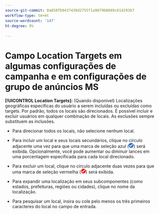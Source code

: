 ```yaml
---
source-git-commit: 0a858fb9437439d2755f1a9679b0849c614293b7
workflow-type: tm+mt
source-wordcount: '147'
ht-degree: 0%

---
```

# Campo Location Targets em algumas configurações de campanha e em configurações de grupo de anúncios MS

<!-- MS performance max campaigns, MSA ad groups, Baidu campaigns, YJP campaigns -->

**[!UICONTROL Location Targets]:** (Quando disponível) Localizações geográficas específicas do usuário a serem incluídas ou excluídas como targets. Por padrão, todos os locais são direcionados. É possível incluir e excluir usuários em qualquer combinação de locais. As exclusões sempre substituem as inclusões.

* Para direcionar todos os locais, não selecione nenhum local.

* Para incluir um local e seus locais secundários, clique no círculo adjacente uma vez para que uma marca de seleção azul (![Incluir](/help/search-social-commerce/assets/include.png "Incluir")) será exibida. Opcionalmente, você pode aumentar ou diminuir lances em uma porcentagem especificada para cada local direcionado.

* Para excluir um local, clique no círculo adjacente duas vezes para que uma marca de seleção vermelha (![Excluir](/help/search-social-commerce/assets/exclude.png "Excluir")) será exibida.

* Para expandir uma localização em seus subcomponentes (como estados, prefeituras, regiões ou cidades), clique no nome da localização.

* Para pesquisar um local, insira ou cole pelo menos os três primeiros caracteres do local no campo de entrada.
